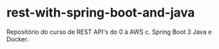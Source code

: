 # rest-with-spring-boot-and-java
Repositório do curso de REST API's do 0 à AWS c. Spring Boot 3 Java e Docker.
